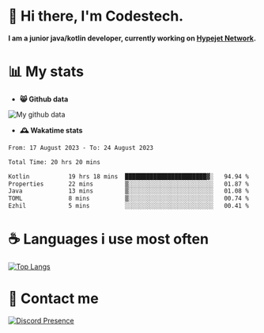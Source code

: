 # 👋 Hi there, I'm Codestech.
**I am a junior java/kotlin developer, currently working on [Hypejet Network](https://github.com/Hypejet).**

# 📊 My stats
- **😸 Github data**

![My github data](https://github-readme-stats.vercel.app/api?username=Codestech1&count_private=true&include_all_commits=true&theme=codeSTACKr)

- **🕰️ Wakatime stats**
<!--START_SECTION:waka-->

```txt
From: 17 August 2023 - To: 24 August 2023

Total Time: 20 hrs 20 mins

Kotlin           19 hrs 18 mins  ███████████████████████▓░   94.94 %
Properties       22 mins         ▒░░░░░░░░░░░░░░░░░░░░░░░░   01.87 %
Java             13 mins         ▒░░░░░░░░░░░░░░░░░░░░░░░░   01.08 %
TOML             8 mins          ▒░░░░░░░░░░░░░░░░░░░░░░░░   00.74 %
Ezhil            5 mins          ░░░░░░░░░░░░░░░░░░░░░░░░░   00.41 %
```

<!--END_SECTION:waka-->

# ☕ Languages i use most often
[![Top Langs](https://github-readme-stats.vercel.app/api/top-langs/?username=Codestech1&layout=compact&langs_count=8&exclude_repo=window5000.github.io&theme=codeSTACKr)](https://github.com/anuraghazra/github-readme-stats)

# 💬 Contact me
[![Discord Presence](https://lanyard.cnrad.dev/api/650718742157852740)](https://discord.com/users/650718742157852740)
</br>
